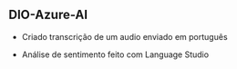 ## DIO-Azure-AI

- Criado transcrição de um audio enviado em português

- Análise de sentimento feito com Language Studio
